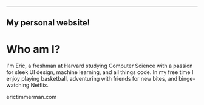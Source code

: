 --------------------
My personal website!
--------------------

# Who am I?
I'm Eric, a freshman at Harvard studying Computer Science with a passion for sleek UI design, machine learning, and all things code. In my free time I enjoy playing basketball, adventuring with friends for new bites, and binge-watching Netflix.

erictimmerman.com